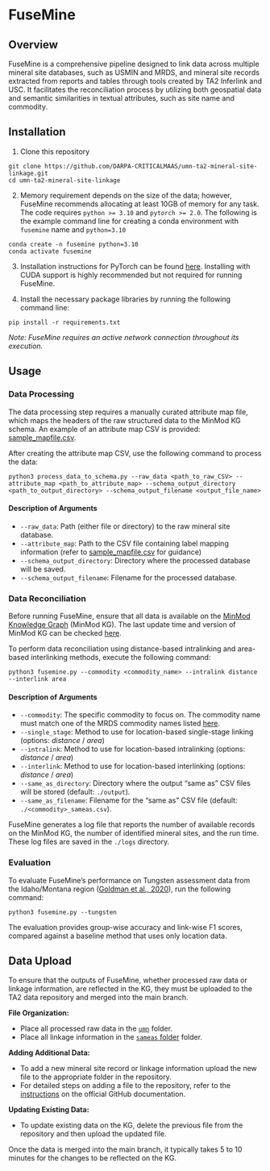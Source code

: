 # FuseMine
## Overview
<!-- FuseMine is a pipeline designed for data reconciliation across multiple mineral site databases (e.g., USMIN and MRDS) and mineral sites extracted from reports (e.g., output from TA2 InferLink/USC). FuseMine facilitates the reconciliation of mineral sites by leveraging both location-based data and semantic similarities in textual attributes such as site name and commodity. -->

FuseMine is a comprehensive pipeline designed to link data across multiple mineral site databases, such as USMIN and MRDS, and mineral site records extracted from reports and tables through tools created by TA2 Inferlink and USC. It facilitates the reconciliation process by utilizing both geospatial data and semantic similarities in textual attributes, such as site name and commodity. 

<!-- FuseMine offers two primary functions: data processing and data reconciliation. In the data processing phase, raw structured data is converted into a [standardized schema](https://github.com/DARPA-CRITICALMAAS/schemas/tree/main/ta2) compatible with the Knowledge Graph (KG), where TA2 stores all processed data. During the data reconciliation phase, FuseMine queries the KG based on the commodity and links records representing the same mineral site.  -->

## Installation
1. Clone this repository
```
git clone https://github.com/DARPA-CRITICALMAAS/umn-ta2-mineral-site-linkage.git
cd umn-ta2-mineral-site-linkage
```

2. Memory requirement depends on the size of the data; however, FuseMine recommends allocating at least 10GB of memory for any task. The code requires `python >= 3.10` and `pytorch >= 2.0`. The following is the example command line for creating a conda environment with `fusemine` name and `python=3.10`

```
conda create -n fusemine python=3.10
conda activate fusemine
```

3. Installation instructions for PyTorch can be found [here](https://pytorch.org/get-started/locally/). Installing with CUDA support is highly recommended but not required for running FuseMine.


4. Install the necessary package libraries by running the following command line:
```
pip install -r requirements.txt
```

*Note: FuseMine requires an active network connection throughout its execution.*

## Usage
### Data Processing
The data processing step requires a manually curated attribute map file, which maps the headers of the raw structured data to the MinMod KG schema. An example of an attribute map CSV is provided: [sample_mapfile.csv](https://github.com/DARPA-CRITICALMAAS/umn-ta2-mineral-site-linkage/blob/main/sample_mapfile.csv).

<!-- ### Raw Data Processing
To populate additional raw structured data to MinMod KG, create the attribute map file (.CSV), which maps headers of raw structured data to [MinMod KG schema](https://github.com/DARPA-CRITICALMAAS/schemas/tree/main/ta2). Here is an example of attribute map CSV: [`sample_mapfile.csv`](https://github.com/DARPA-CRITICALMAAS/umn-ta2-mineral-site-linkage/blob/main/sample_mapfile.csv). -->

After creating the attribute map CSV, use the following command to process the data:
```
python3 process_data_to_schema.py --raw_data <path_to_raw_CSV> --attribute_map <path_to_attribute_map> --schema_output_directory <path_to_output_directory> --schema_output_filename <output_file_name>
```
#### Description of Arguments
<!-- The following command-line arguments are required for data preprocessing: -->
- `--raw_data`: Path (either file or directory) to the raw mineral site database.
- `--attribute_map`: Path to the CSV file containing label mapping information (refer to [sample_mapfile.csv](https://github.com/DARPA-CRITICALMAAS/umn-ta2-mineral-site-linkage/blob/main/sample_mapfile.csv) for guidance)
- `--schema_output_directory`: Directory where the processed database will be saved.
- `--schema_output_filename`: Filename for the processed database.

<!-- Upload the processed JSON file to the [MinMod Data Repository](https://github.com/DARPA-CRITICALMAAS/ta2-minmod-data/tree/main/data). Once the data is merged to main, it takes roughly 2 hours for the update to be reflected on the KG. -->

### Data Reconciliation
Before running FuseMine, ensure that all data is available on the [MinMod Knowledge Graph](https://minmod.isi.edu/) (MinMod KG). The last update time and version of MinMod KG can be checked [here](https://minmod.isi.edu/resource/kg).

To perform data reconciliation using distance-based intralinking and area-based interlinking methods, execute the following command: 
```
python3 fusemine.py --commodity <commodity_name> --intralink distance --interlink area
```

#### Description of Arguments
<!-- The following command-line arguments are available to customize FuseMine: -->
- `--commodity`: The specific commodity to focus on. The commodity name must match one of the MRDS commodity names listed [here](https://github.com/DARPA-CRITICALMAAS/ta2-minmod-data/blob/main/data/entities/commodity.csv).
- `--single_stage`: Method to use for location-based single-stage linking (options: *distance* / *area*)
- `--intralink`: Method to use for location-based intralinking (options: *distance* / *area*)
- `--interlink`: Method to use for location-based interlinking (options: *distance* / *area*)
- `--same_as_directory`: Directory where the output “same as” CSV files will be stored (default: `./output`).
- `--same_as_filename`: Filename  for the “same as” CSV file (default: `./<commodity>_sameas.csv`).
<!-- - `--tungsten`: Run evaluation with tungsten. -->

FuseMine generates a log file that reports the number of available records on the MinMod KG, the number of identified mineral sites, and the run time. These log files are saved in the `./logs` directory.

<!-- ### Example FuseMine Commands -->
<!-- Before running FuseMine, ensure that all data is available on the [MinMod Knowledge Graph](https://minmod.isi.edu/) (MinMod KG). 

The output file will be stored in the default location (`./outputs/`).  -->

### Evaluation
To evaluate FuseMine’s performance on Tungsten assessment data from the Idaho/Montana region ([Goldman et al., 2020](https://www.sciencebase.gov/catalog/item/5f1f058682cef313ed8e9e91)), run the following command:

```
python3 fusemine.py --tungsten
```
The evaluation provides group-wise accuracy and link-wise F1 scores, compared against a baseline method that uses only location data. 

<!-- #### FuseMine Parameters
The following table lists all the parameters used in the pipeline. These values can be modified in the [`params.ini`](https://github.com/DARPA-CRITICALMAAS/umn-ta2-mineral-site-linkage/blob/main/params.ini).

| Name | Description | Value |
| --- | --- | --- |
| `POINT_BUFFER_UNIT_METER` | Maximum distance between two geocoordinate points to be considered as a same site | 2500 (meters) |
| `POLYGON_BUFFER_UNIT_METER` | Size of buffer to be added around a geometry | 5000 (meters) |
| `POLYGON_AREA_OVERLAP_UNIT_SQMETER` | Minimum intersection-over-union (IOU) two geometries must have to be considered as a same site | 0.5 |
| `ATTRIBUTE_VALUE_THRESHOLD` | Minimum cosine similarity distance two text embeddings must have to be considered as a similar text | 0.65 | -->

## Data Upload
To ensure that the outputs of FuseMine, whether processed raw data or linkage information, are reflected in the KG, they must be uploaded to the TA2 data repository and merged into the main branch.

**File Organization:**
- Place all processed raw data in the [`umn`](https://github.com/DARPA-CRITICALMAAS/ta2-minmod-data/tree/main/data/umn) folder.
- Place all linkage information in the [`sameas` folder](https://github.com/DARPA-CRITICALMAAS/ta2-minmod-data/tree/main/data/umn/sameas) folder.


**Adding Additional Data:**
- To add a new mineral site record or linkage information upload the new file to the appropriate folder in the repository.
- For detailed steps on adding a file to the repository, refer to the [instructions](https://docs.github.com/en/repositories/working-with-files/managing-files/adding-a-file-to-a-repository) on the official GitHub documentation. 


**Updating Existing Data:**
- To update existing data on the KG, delete the previous file from the repository and then upload the updated file.

Once the data is merged into the main branch, it typically takes 5 to 10 minutes for the changes to be reflected on the KG.
